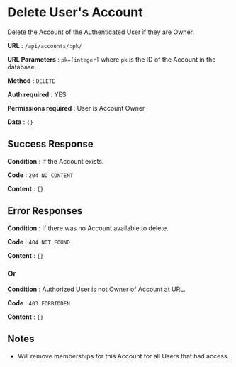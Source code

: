 # Delete User's Account

Delete the Account of the Authenticated User if they are Owner.

**URL** : `/api/accounts/:pk/`

**URL Parameters** : `pk=[integer]` where `pk` is the ID of the Account in the
database.

**Method** : `DELETE`

**Auth required** : YES

**Permissions required** : User is Account Owner

**Data** : `{}`

## Success Response

**Condition** : If the Account exists.

**Code** : `204 NO CONTENT`

**Content** : `{}`

## Error Responses

**Condition** : If there was no Account available to delete.

**Code** : `404 NOT FOUND`

**Content** : `{}`

### Or

**Condition** : Authorized User is not Owner of Account at URL.

**Code** : `403 FORBIDDEN`

**Content** : `{}`

## Notes

- Will remove memberships for this Account for all Users that had access.
